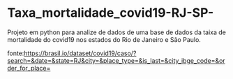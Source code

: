 # Taxa_mortalidade_covid19-RJ-SP-

Projeto em python para analize de dados de uma base de dados da taixa de mortalidade do covid19 nos estados do Rio de Janeiro e São Paulo.

fonte:https://brasil.io/dataset/covid19/caso/?search=&date=&state=RJ&city=&place_type=&is_last=&city_ibge_code=&order_for_place=
